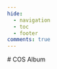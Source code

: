 ```yaml
---
hide:
  - navigation
  - toc
  - footer
comments: true
---
```

<link rel="stylesheet" type="text/css" href="cos-album/public/css/cos-album.css?v=1.1.6">
# COS Album
<!-- <style>
/* https://github.com/lonekorean/gist-syntax-themes */
@import url('https://cdn.rawgit.com/lonekorean/gist-syntax-themes/b737b139/stylesheets/tomorrow-night.css');
</style> -->
  <div class="album-content">
  </div>

  <script type="text/javascript" src="cos-album/public/js/cos-album.js?v=1.1.6"></script>
  <script>
    function test_connect(url, on_success, on_fail)
    {
        if (window.navigator.onLine) {
            $.ajax({
                url: url,
                type: "GET",
                timeout: 1000,
                dataType: "xml",
            }).complete(function (XMLHttpRequest) {
                console.log(XMLHttpRequest);
                if (XMLHttpRequest.status == 200) {
                    on_success();
                } else {
                    on_fail();
                }
            });
        } 
        else {
            on_fail();
        }
    } 
    test_connect("https://album.ohtoai.top",
      () => {
          new CosAlbum({
              'xmlLink': 'https://album.ohtoai.top',
              'prependTo': '.album-content',
              'viewNum': 8,
              // 'copyUrl': '//album.ohtoai.top',
              'copyUrl': '//album-1255316209.cos.ap-shanghai.myqcloud.com',
              "album_regex": '.*'
          });
      },
      () => {
          new CosAlbum({
              'xmlLink': 'https://album-1255316209.cos.ap-shanghai.myqcloud.com',
              'prependTo': '.album-content',
              'viewNum': 8,
              // 'copyUrl': '//album.ohtoai.top',
              'copyUrl': '//album-1255316209.cos.ap-shanghai.myqcloud.com',
              "album_regex": '.*'
          })
      });

  </script>
    
  </body>
</html>